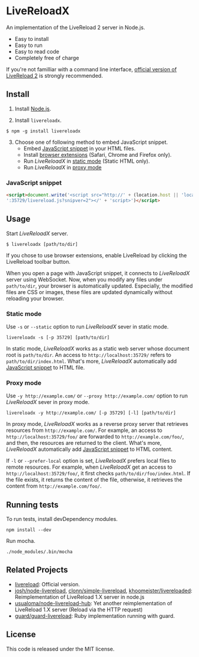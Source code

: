 LiveReloadX
===========

An implementation of the LiveReload 2 server in Node.js.

* Easy to install
* Easy to run
* Easy to read code
* Completely free of charge

If you're not familliar with a command line interface, [official version of LiveReload 2](http://livereload.com/) is strongly recommended.


Install
-------

1. Install [Node.js](http://nodejs.org/).

2. Install `livereloadx`.
```
$ npm -g install livereloadx
```

3. Choose one of following method to embed JavaScript snippet.
   * Embed [JavaScript snippet](#javascript-snippet) in your HTML files.
   * Install [browser extensions](http://feedback.livereload.com/knowledgebase/articles/86242-how-do-i-install-and-use-the-browser-extensions-) (Safari, Chrome and Firefox only).
   * Run _LiveReloadX_ in [static mode](#static-mode) (Static HTML only).
   * Run _LiveReloadX_ in [proxy mode](#proxy-mode)

### JavaScript snippet

```html
<script>document.write('<script src="http://' + (location.host || 'localhost').split(':')[0] +
':35729/livereload.js?snipver=2"></' + 'script>')</script>
```


Usage
-----

Start _LiveReloadX_ server.

```
$ livereloadx [path/to/dir]
```

If you chose to use browser extensions, enable LiveReload by clicking the LiveReload toolbar button.

When you open a page with JavaScript snippet, it connects to _LiveReloadX_ server using WebSocket. Now, when you modify any files under `path/to/dir`, your browser is automatically updated. Especially, the modified files are CSS or images, these files are updated dynamically without reloading your browser.


### Static mode

Use `-s` or `--static` option to run _LiveReloadX_ sever in static mode.

```
livereloadx -s [-p 35729] [path/to/dir]
```

In static mode, _LiveReloadX_ works as a static web server whose document root is `path/to/dir`. An access to `http://localhost:35729/` refers to `path/to/dir/index.html`. What's more, _LiveReloadX_ automatically add [JavaScript snippet](#javascript-snippet) to HTML file.


### Proxy mode

Use `-y http://example.com/` or `--proxy http://example.com/` option to run _LiveReloadX_ sever in proxy mode.

```
livereloadx -y http://example.com/ [-p 35729] [-l] [path/to/dir]
```

In proxy mode, _LiveReloadX_ works as a reverse proxy server that retrieves resources from `http://example.com/`. For example, an access to `http://localhost:35729/foo/` are forwarded to `http://example.com/foo/`, and then, the resources are returned to the client. What's more, _LiveReloadX_ automatically add [JavaScript snippet](#javascript-snippet) to HTML content.

If `-l` or `--prefer-local` option is set, _LiveReloadX_ prefers local files to remote resources. For example, when _LiveReloadX_ get an access to `http://localhost:35729/foo/`, it first checks `path/to/dir/foo/index.html`. If the file exists, it returns the content of the file, otherwise, it retrieves the content from `http://example.com/foo/`.


Running tests
-------------

To run tests, install devDependency modules.

```
npm install --dev
```

Run mocha.

```
./node_modules/.bin/mocha
```


Related Projects
----------------

* [livereload](https://github.com/livereload/): Official version.
* [josh/node-livereload](https://github.com/josh/node-livereload), [clonn/simple-livereload](https://github.com/clonn/simple-livereload), [khoomeister/livereloaded](https://github.com/khoomeister/livereloaded): Reimplementation of LiveReload 1.X server in node.js
* [usualoma/node-livereload-hub](https://github.com/usualoma/node-livereload-hub): Yet another reimplementation of LiveReload 1.X server (Reload via the HTTP request)
* [guard/guard-livereload](https://github.com/guard/guard-livereload): Ruby implementation running with guard.


License
-------

This code is released under the MIT license.